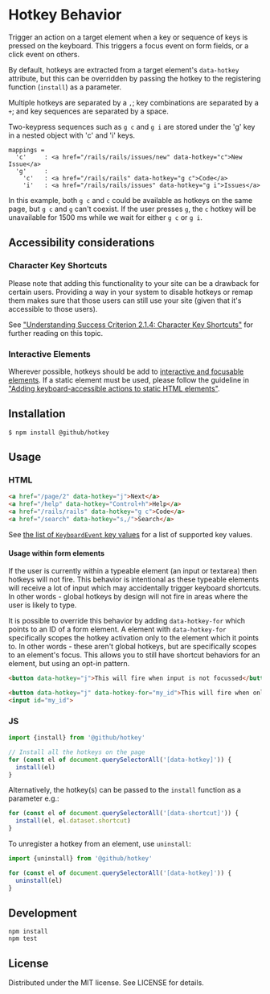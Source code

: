# Hotkey Behavior

Trigger an action on a target element when a key or sequence of keys is pressed
on the keyboard. This triggers a focus event on form fields, or a click event on
others.

By default, hotkeys are extracted from a target element's `data-hotkey`
attribute, but this can be overridden by passing the hotkey to the registering
function (`install`) as a parameter.

Multiple hotkeys are separated by a `,`; key combinations are separated
by a `+`; and key sequences are separated by a space.

Two-keypress sequences such as `g c` and `g i` are stored
under the 'g' key in a nested object with 'c' and 'i' keys.

```
mappings =
  'c'     : <a href="/rails/rails/issues/new" data-hotkey="c">New Issue</a>
  'g'     :
    'c'   : <a href="/rails/rails" data-hotkey="g c">Code</a>
    'i'   : <a href="/rails/rails/issues" data-hotkey="g i">Issues</a>
```

In this example, both `g c` and `c` could be available as hotkeys on the
same page, but `g c` and `g` can't coexist. If the user presses
`g`, the `c` hotkey will be unavailable for 1500 ms while we
wait for either `g c` or `g i`.

## Accessibility considerations

### Character Key Shortcuts

Please note that adding this functionality to your site can be a drawback for
certain users. Providing a way in your system to disable hotkeys or remap
them makes sure that those users can still use your site (given that it's
accessible to those users).

See ["Understanding Success Criterion 2.1.4: Character Key Shortcuts"](https://www.w3.org/WAI/WCAG21/Understanding/character-key-shortcuts.html)
for further reading on this topic.

### Interactive Elements

Wherever possible, hotkeys should be add to [interactive and focusable elements](https://html.spec.whatwg.org/#interactive-content). If a static element must be used, please follow the guideline in ["Adding keyboard-accessible actions to static HTML elements"](https://www.w3.org/WAI/WCAG21/Techniques/client-side-script/SCR29.html).

## Installation

```
$ npm install @github/hotkey
```

## Usage

### HTML

``` html
<a href="/page/2" data-hotkey="j">Next</a>
<a href="/help" data-hotkey="Control+h">Help</a>
<a href="/rails/rails" data-hotkey="g c">Code</a>
<a href="/search" data-hotkey="s,/">Search</a>
```

See [the list of `KeyboardEvent` key values](https://developer.mozilla.org/en-US/docs/Web/API/KeyboardEvent/key/Key_Values) for a list of supported key values.

#### Usage within form elements

If the user is currently within a typeable element (an input or textarea) then hotkeys will not fire. This behavior is intentional as these typeable elements will receive a lot of input which may accidentally trigger keyboard shortcuts. In other words - global hotkeys by design will not fire in areas where the user is likely to type.

It is possible to override this behavior by adding `data-hotkey-for` which points to an ID of a form element. A element with `data-hotkey-for` specifically scopes the hotkey activation only to the element which it points to. In other words - these aren't global hotkeys, but are specifically scopes to an element's focus. This allows you to still have shortcut behaviors for an element, but using an opt-in pattern.


```html
<button data-hotkey="j">This will fire when input is not focussed</button>

<button data-hotkey="j" data-hotkey-for="my_id">This will fire when only if input is focussed</button>
<input id="my_id">
```

### JS

```js
import {install} from '@github/hotkey'

// Install all the hotkeys on the page
for (const el of document.querySelectorAll('[data-hotkey]')) {
  install(el)
}
```

Alternatively, the hotkey(s) can be passed to the `install` function as a parameter e.g.:

```js
for (const el of document.querySelectorAll('[data-shortcut]')) {
  install(el, el.dataset.shortcut)
}
```

To unregister a hotkey from an element, use `uninstall`:

```js
import {uninstall} from '@github/hotkey'

for (const el of document.querySelectorAll('[data-hotkey]')) {
  uninstall(el)
}
```

## Development

```
npm install
npm test
```

## License

Distributed under the MIT license. See LICENSE for details.
